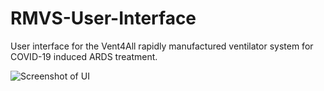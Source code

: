 # RMVS-User-Interface
User interface for the Vent4All rapidly manufactured ventilator system for COVID-19 induced ARDS treatment.

![Screenshot of UI](https://github.com/Vent4All/rmvs-user-interface/raw/master/media/ui.gif)
